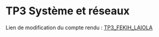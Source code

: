 # TP3 Système et réseaux
Lien de modification du compte rendu : [TP3_FEKIH_LAIOLA](https://docs.google.com/document/d/16xvCQCCS0KemNaYhf4Miq4f-F2oKvknc7oHPF-fcevw/edit?usp=sharing)
